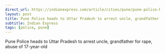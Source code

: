 ```yaml
---
direct_url: https://indianexpress.com/article/cities/pune/pune-police-heads-to-up-to-arrest-uncle-grandfather-for-rape-abuse-of-17-year-old-8276824/
layout: post
title: Pune Police heads to Uttar Pradesh to arrest uncle, grandfather for rape, abuse of 17-year-old
subtitle: Indian Express
tags: [police, pune]
---
```


Pune Police heads to Uttar Pradesh to arrest uncle, grandfather for rape, abuse of 17-year-old